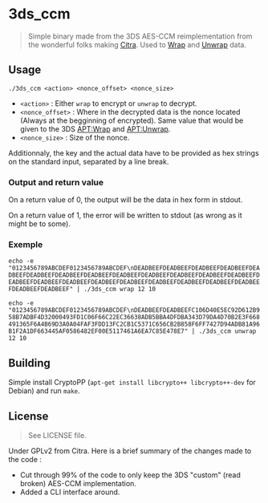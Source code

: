 # 3ds_ccm

> Simple binary made from the 3DS AES-CCM reimplementation from the wonderful folks making [Citra](https://github.com/citra-emu/citra). Used to [Wrap](https://www.3dbrew.org/wiki/APT:Wrap) and [Unwrap](https://www.3dbrew.org/wiki/APT:Unwrap) data.

## Usage

`./3ds_ccm <action> <nonce_offset> <nonce_size>`

* `<action>` : Either `wrap` to encrypt or `unwrap` to decrypt.
* `<nonce_offset>` : Where in the decrypted data is the nonce located (Always at the begginning of encrypted). Same value that would be given to the 3DS [APT:Wrap](https://www.3dbrew.org/wiki/APT:Wrap) and [APT:Unwrap](https://www.3dbrew.org/wiki/APT:Unwrap).
* `<nonce_size>` : Size of the nonce.

Additionnaly, the key and the actual data have to be provided as hex strings on the standard input, separated by a line break.

### Output and return value

On a return value of 0, the output will be the data in hex form in stdout.

On a return value of 1, the error will be written to stdout (as wrong as it might be to some).

### Exemple

`echo -e "0123456789ABCDEF0123456789ABCDEF\nDEADBEEFDEADBEEFDEADBEEFDEADBEEFDEADBEEFDEADBEEFDEADBEEFDEADBEEFDEADBEEFDEADBEEFDEADBEEFDEADBEEFDEADBEEFDEADBEEFDEADBEEFDEADBEEFDEADBEEFDEADBEEFDEADBEEFDEADBEEFDEADBEEFDEADBEEFDEADBEEFDEADBEEF" | ./3ds_ccm wrap 12 10`

`echo -e "0123456789ABCDEF0123456789ABCDEF\nDEADBEEFDEADBEEFC106D40E5EC92D612B958B7ADBF4D32000493FD1C06F66C22EC36638ADB5BBA4DFDBA343D79DA4D70B2E3F668491365F6A4B69D3A0A04FAF3FDD13FC2CB1C5371C656CB2B858F6FF7427D94ADB81A96B1F2A1DF663445AF0586482EF00E5117461A6EA7C85E478E7" | ./3ds_ccm unwrap 12 10`

## Building

Simple install CryptoPP (`apt-get install libcrypto++ libcrypto++-dev` for Debian) and run `make`.

## License

> See LICENSE file.

Under GPLv2 from Citra. Here is a brief summary of the changes made to the code :

* Cut through 99% of the code to only keep the 3DS "custom" (read broken) AES-CCM implementation.
* Added a CLI interface around.